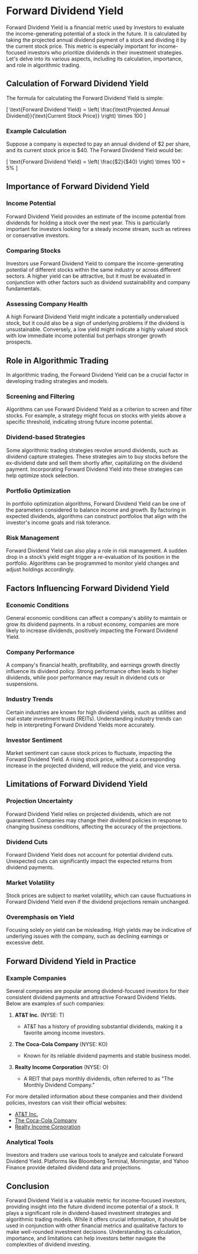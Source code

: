 # Forward Dividend Yield

Forward Dividend Yield is a financial metric used by investors to evaluate the income-generating potential of a stock in the future. It is calculated by taking the projected annual dividend payment of a stock and dividing it by the current stock price. This metric is especially important for income-focused investors who prioritize dividends in their investment strategies. Let's delve into its various aspects, including its calculation, importance, and role in algorithmic trading.

## Calculation of Forward Dividend Yield

The formula for calculating the Forward Dividend Yield is simple:

\[ \text{Forward Dividend Yield} = \left( \frac{\text{Projected Annual Dividend}}{\text{Current Stock Price}} \right) \times 100 \]

### Example Calculation

Suppose a company is expected to pay an annual dividend of $2 per share, and its current stock price is $40. The Forward Dividend Yield would be:

\[ \text{Forward Dividend Yield} = \left( \frac{\$2}{\$40} \right) \times 100 = 5\% \]

## Importance of Forward Dividend Yield

### Income Potential

Forward Dividend Yield provides an estimate of the income potential from dividends for holding a stock over the next year. This is particularly important for investors looking for a steady income stream, such as retirees or conservative investors.

### Comparing Stocks

Investors use Forward Dividend Yield to compare the income-generating potential of different stocks within the same industry or across different sectors. A higher yield can be attractive, but it must be evaluated in conjunction with other factors such as dividend sustainability and company fundamentals.

### Assessing Company Health

A high Forward Dividend Yield might indicate a potentially undervalued stock, but it could also be a sign of underlying problems if the dividend is unsustainable. Conversely, a low yield might indicate a highly valued stock with low immediate income potential but perhaps stronger growth prospects.

## Role in Algorithmic Trading

In algorithmic trading, the Forward Dividend Yield can be a crucial factor in developing trading strategies and models.

### Screening and Filtering

Algorithms can use Forward Dividend Yield as a criterion to screen and filter stocks. For example, a strategy might focus on stocks with yields above a specific threshold, indicating strong future income potential.

### Dividend-based Strategies

Some algorithmic trading strategies revolve around dividends, such as dividend capture strategies. These strategies aim to buy stocks before the ex-dividend date and sell them shortly after, capitalizing on the dividend payment. Incorporating Forward Dividend Yield into these strategies can help optimize stock selection.

### Portfolio Optimization

In portfolio optimization algorithms, Forward Dividend Yield can be one of the parameters considered to balance income and growth. By factoring in expected dividends, algorithms can construct portfolios that align with the investor's income goals and risk tolerance.

### Risk Management

Forward Dividend Yield can also play a role in risk management. A sudden drop in a stock’s yield might trigger a re-evaluation of its position in the portfolio. Algorithms can be programmed to monitor yield changes and adjust holdings accordingly.

## Factors Influencing Forward Dividend Yield

### Economic Conditions

General economic conditions can affect a company's ability to maintain or grow its dividend payments. In a robust economy, companies are more likely to increase dividends, positively impacting the Forward Dividend Yield.

### Company Performance

A company's financial health, profitability, and earnings growth directly influence its dividend policy. Strong performance often leads to higher dividends, while poor performance may result in dividend cuts or suspensions.

### Industry Trends

Certain industries are known for high dividend yields, such as utilities and real estate investment trusts (REITs). Understanding industry trends can help in interpreting Forward Dividend Yields more accurately.

### Investor Sentiment

Market sentiment can cause stock prices to fluctuate, impacting the Forward Dividend Yield. A rising stock price, without a corresponding increase in the projected dividend, will reduce the yield, and vice versa.

## Limitations of Forward Dividend Yield

### Projection Uncertainty

Forward Dividend Yield relies on projected dividends, which are not guaranteed. Companies may change their dividend policies in response to changing business conditions, affecting the accuracy of the projections.

### Dividend Cuts

Forward Dividend Yield does not account for potential dividend cuts. Unexpected cuts can significantly impact the expected returns from dividend payments.

### Market Volatility

Stock prices are subject to market volatility, which can cause fluctuations in Forward Dividend Yield even if the dividend projections remain unchanged.

### Overemphasis on Yield

Focusing solely on yield can be misleading. High yields may be indicative of underlying issues with the company, such as declining earnings or excessive debt.

## Forward Dividend Yield in Practice

### Example Companies

Several companies are popular among dividend-focused investors for their consistent dividend payments and attractive Forward Dividend Yields. Below are examples of such companies:

1. **AT&T Inc.** (NYSE: T)
   - AT&T has a history of providing substantial dividends, making it a favorite among income investors.

2. **The Coca-Cola Company** (NYSE: KO)
   - Known for its reliable dividend payments and stable business model.

3. **Realty Income Corporation** (NYSE: O)
   - A REIT that pays monthly dividends, often referred to as "The Monthly Dividend Company."

For more detailed information about these companies and their dividend policies, investors can visit their official websites:
- [AT&T Inc.](https://www.att.com/)
- [The Coca-Cola Company](https://www.coca-colacompany.com/)
- [Realty Income Corporation](https://www.realtyincome.com/)

### Analytical Tools

Investors and traders use various tools to analyze and calculate Forward Dividend Yield. Platforms like Bloomberg Terminal, Morningstar, and Yahoo Finance provide detailed dividend data and projections.

## Conclusion

Forward Dividend Yield is a valuable metric for income-focused investors, providing insight into the future dividend income potential of a stock. It plays a significant role in dividend-based investment strategies and algorithmic trading models. While it offers crucial information, it should be used in conjunction with other financial metrics and qualitative factors to make well-rounded investment decisions. Understanding its calculation, importance, and limitations can help investors better navigate the complexities of dividend investing.
